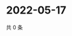 # 2022-05-17

共 0 条

<!-- BEGIN WEIBO -->
<!-- 最后更新时间 Tue May 17 2022 08:26:15 GMT+0800 (China Standard Time) -->

<!-- END WEIBO -->
